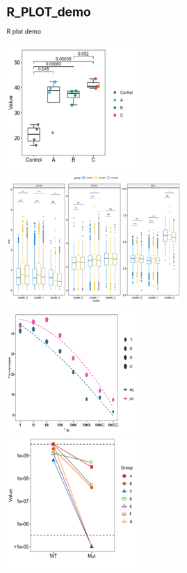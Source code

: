 # R_PLOT_demo
 R plot demo

[<img src="./1_boxplot/1_1/1_1_boxplot_stat_plot.png" width="300" height="300">](./1_boxplot/1_1/)
[<img src="./1_boxplot/1_2/1_2_boxplot_stat_plot.png" width="400" height="300">](./1_boxplot/1_2/)
[<img src="./2_geom_smooth/2_1/2_1_geom_smooth_lm_plot.png" width="300" height="300">](./2_geom_smooth/2_1)
[<img src="./3_geom_line/3_1/3_1_geom_line_plot.png" width="300" height="300">](./3_geom_line/3_1/)

